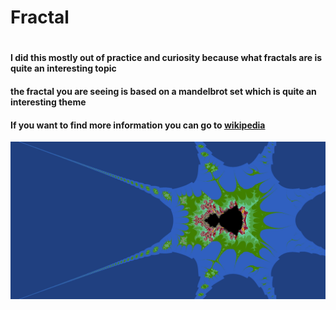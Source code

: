 <h1>Fractal<h1>

<h4>I did this mostly out of practice and curiosity because what fractals are is quite an interesting topic</h4>
<h4>
the fractal you are seeing is based on a mandelbrot set which is quite an interesting theme
</h4>
<h4>
If you want to find more information you can go to <a href="https://en.wikipedia.org/wiki/Mandelbrot_set">wikipedia</a></h4>
<img src="image/fractal.png">
